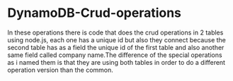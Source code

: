# DynamoDB-Crud-operations
In these operations there is code that does the crud operations in 2 tables using node.js, each one has a unique id but also 
they connect because the second table has as a field the unique id of the first table and also another same field called company
name.The difference of the special operations as i named them is that they are using both tables in order to do a different operation 
version than the common.

